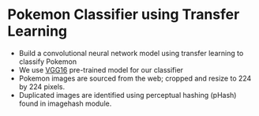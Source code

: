 # Pokemon Classifier using Transfer Learning
* Build a convolutional neural network model using transfer learning to classify Pokemon
* We use [VGG16](https://keras.io/api/applications/vgg/#vgg16-function) pre-trained model for our classifier 
* Pokemon images are sourced from the web; cropped and resize to 224 by 224 pixels.
* Duplicated images are identified using perceptual hashing (pHash) found in imagehash module.
